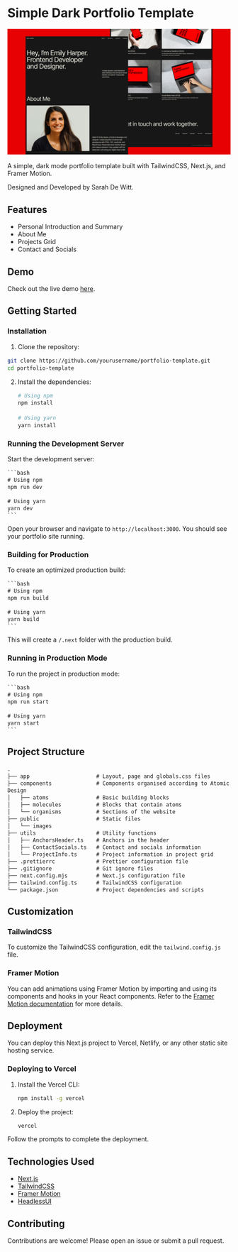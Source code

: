 # Simple Dark Portfolio Template

![Simple Portfolio Template](https://github.com/sarahdewitt/portfolio-template/raw/main/public/cover.jpg "Portfolio Template Cover")

A simple, dark mode portfolio template built with TailwindCSS, Next.js, and Framer Motion.

Designed and Developed by Sarah De Witt.

## Features

- Personal Introduction and Summary
- About Me
- Projects Grid
- Contact and Socials

## Demo

Check out the live demo [here](https://portfolio-template-opal-zeta.vercel.app/).

## Getting Started

### Installation

1. Clone the repository:

```bash
git clone https://github.com/yourusername/portfolio-template.git
cd portfolio-template
```

2. Install the dependencies:

   ```bash
   # Using npm
   npm install

   # Using yarn
   yarn install
   ```

### Running the Development Server

Start the development server:

    ```bash
    # Using npm
    npm run dev

    # Using yarn
    yarn dev
    ```

Open your browser and navigate to `http://localhost:3000`. You should see your portfolio site running.

### Building for Production

To create an optimized production build:

    ```bash
    # Using npm
    npm run build

    # Using yarn
    yarn build
    ```

This will create a `/.next` folder with the production build.

### Running in Production Mode

To run the project in production mode:

    ```bash
    # Using npm
    npm run start

    # Using yarn
    yarn start
    ```

## Project Structure
```
.
├── app                     # Layout, page and globals.css files
├── components              # Components organised according to Atomic Design
│   ├── atoms               # Basic building blocks
│   ├── molecules           # Blocks that contain atoms
│   └── organisms           # Sections of the website
├── public                  # Static files
│   └── images
├── utils                   # Utility functions
│   ├── AnchorsHeader.ts    # Anchors in the header
│   ├── ContactSocials.ts   # Contact and socials information
│   └── ProjectInfo.ts      # Project information in project grid
├── .prettierrc             # Prettier configuration file
├── .gitignore              # Git ignore files
├── next.config.mjs         # Next.js configuration file
├── tailwind.config.ts      # TailwindCSS configuration
└── package.json            # Project dependencies and scripts
```

## Customization

### TailwindCSS

To customize the TailwindCSS configuration, edit the `tailwind.config.js` file.

### Framer Motion

You can add animations using Framer Motion by importing and using its components and hooks in your React components. Refer to the [Framer Motion documentation](https://www.framer.com/motion/) for more details.

## Deployment

You can deploy this Next.js project to Vercel, Netlify, or any other static site hosting service.

### Deploying to Vercel

1. Install the Vercel CLI:

    ```bash
    npm install -g vercel
    ```

2. Deploy the project:

    ```bash
    vercel
    ```

Follow the prompts to complete the deployment.

## Technologies Used

- [Next.js](https://nextjs.org/docs)
- [TailwindCSS](https://tailwindcss.com/docs/installation)
- [Framer Motion](https://www.framer.com/motion/)
- [HeadlessUI](https://headlessui.com/)

## Contributing

Contributions are welcome! Please open an issue or submit a pull request.


